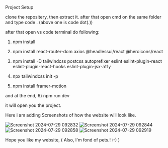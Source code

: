 Project Setup

clone the repositery, then extract it.
after that open cmd on the same folder and type code .
(above one is code dot(.))

after that open vs code terminal do following:

1) npm install

2) npm install react-router-dom axios @headlessui/react @heroicons/react
3) npm install -D tailwindcss postcss autoprefixer eslint eslint-plugin-react eslint-plugin-react-hooks eslint-plugin-jsx-a11y

4) npx tailwindcss init -p
5) npm install framer-motion

and at the end, 
6) npm run dev

it will open you the project.

Here i am adding Screenshots of how the website will look like.

![Screenshot 2024-07-29 092832](https://github.com/user-attachments/assets/4c387c1a-67c1-4d26-b23c-6a217407a1cd)
![Screenshot 2024-07-29 092844](https://github.com/user-attachments/assets/491ec464-23b1-4fd2-951e-78cb404641bf)
![Screenshot 2024-07-29 092858](https://github.com/user-attachments/assets/ed6c3ea9-cfbf-4f77-a8fd-8daa34c566b5)
![Screenshot 2024-07-29 092919](https://github.com/user-attachments/assets/0d8c18df-b751-421a-a01f-43901260cbd1)

Hope you like my website, 
(       Also, I'm fond of pets.! :-)         )
